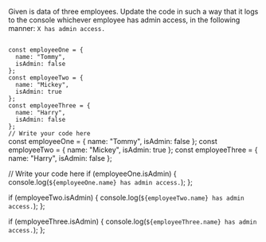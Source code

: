 Given is data of three employees. Update the code in such a way that it logs to the console whichever employee
has admin access, in the following manner:
`X has admin access.`

<codeblock language="javascript" type="exercise" testMode="fixedInput">
<code>
const employeeOne = {
  name: "Tommy",
  isAdmin: false
};
const employeeTwo = {
  name: "Mickey",
  isAdmin: true
};
const employeeThree = {
  name: "Harry",
  isAdmin: false
};
// Write your code here
</code>

<solution>
const employeeOne = {
  name: "Tommy",
  isAdmin: false
};
const employeeTwo = {
  name: "Mickey",
  isAdmin: true
};
const employeeThree = {
  name: "Harry",
  isAdmin: false
};

// Write your code here
if (employeeOne.isAdmin) {
  console.log(`${employeeOne.name} has admin access.`);
};

if (employeeTwo.isAdmin) {
  console.log(`${employeeTwo.name} has admin access.`);
};

if (employeeThree.isAdmin) {
  console.log(`${employeeThree.name} has admin access.`);
};
</solution>
</codeblock>
